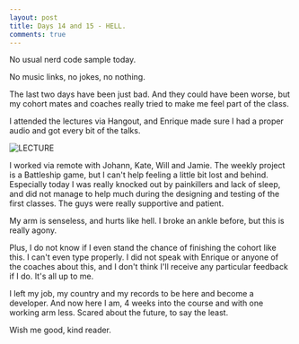 ```yaml
---
layout: post
title: Days 14 and 15 - HELL.
comments: true
---
```


No usual nerd code sample today.

No music links, no jokes, no nothing.

<!--more-->

The last two days have been just bad. And they could have been worse, but my cohort mates and coaches really tried to make me feel part of the class.

I attended the lectures via Hangout, and Enrique made sure I had a proper audio and got every bit of the talks.

![LECTURE](http://federicomaffei.github.io/public/images/enrique.png)

I worked via remote with Johann, Kate, Will and Jamie. The weekly project is a Battleship game, but I can't help feeling a little bit lost and behind. Especially today I was really knocked out by painkillers and lack of sleep, and did not manage to help much during the designing and testing of the first classes. The guys were really supportive and patient.

My arm is senseless, and hurts like hell. I broke an ankle before, but this is really agony.

Plus, I do not know if I even stand the chance of finishing the cohort like this. I can't even type properly. I did not speak with Enrique or anyone of the coaches about this, and I don't think I'll receive any particular feedback if I do. It's all up to me.

I left my job, my country and my records to be here and become a developer. And now here I am, 4 weeks into the course and with one working arm less. Scared about the future, to say the least.

Wish me good, kind reader.
